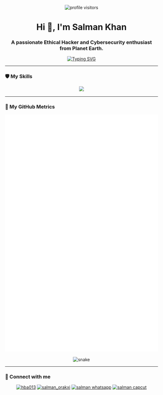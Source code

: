 <!-- Header with Visitor Counter -->
<p align="center">
  <img src="https://komarev.com/ghpvc/?username=DARK772246&label=Profile%20Visitors&color=blueviolet&style=flat-square" alt="profile visitors" />
</p>
<h1 align="center">Hi 👋, I'm Salman Khan</h1>
<h3 align="center">A passionate Ethical Hacker and Cybersecurity enthusiast from Planet Earth.</h3>

<!-- Typing SVG Animation -->
<p align="center">
  <a href="https://github.com/DenverCoder1/readme-typing-svg">
    <img src="https://readme-typing-svg.herokuapp.com?font=Fira+Code&size=22&color=00FF00&center=true&vCenter=true&width=550&lines=Ethical+Hacker+ fascinated+by+Cybersecurity;Learning+advanced+penetration+testing+techniques;Exploring+secure+software+development;Always+ready+to+collaborate+on+open-source+projects;Let's+connect+and+build+something+amazing!" alt="Typing SVG">
  </a>
</p>

---

### 🛡️ My Skills
<p align="center">
  <a href="https://skillicons.dev">
    <img src="https://skillicons.dev/icons?i=python,linux,bash,js,docker,git&perline=6" />
  </a>
</p>

---

### 🚀 My GitHub Metrics
<!-- NAYA METRICS WALA SECTION -->
<p align="center">
  <img src="https://github.com/DARK772246/DARK772246/blob/master/github-metrics.svg" alt="Metrics" />
</p>

<!-- GitHub Contribution Snake -->
<p align="center">
  <img src="https://github.com/DARK772246/DARK772246/blob/output/github-contribution-grid-snake-dark.svg?palette=github-dark" alt="snake">
</p>

---

### 🔗 Connect with me

<p align="center">
  <a href="https://www.tiktok.com/@hba013" target="_blank"><img src="https://img.shields.io/badge/TikTok-%40hba013-000000?style=for-the-badge&logo=tiktok&logoColor=white" alt="hba013" /></a>
  <a href="https://www.instagram.com/salman_orakxi/" target="_blank"><img src="https://img.shields.io/badge/Instagram-%40salman_orakxi-E4405F?style=for-the-badge&logo=instagram&logoColor=white" alt="salman_orakxi" /></a>
  <a href="https://wa.me/923275176283" target="_blank"><img src="https://img.shields.io/badge/WhatsApp-Message_Me-25D366?style=for-the-badge&logo=whatsapp&logoColor=white" alt="salman whatsapp" /></a>
  <a href="https://www.capcut.com/profile/PcMJTW0O7lYBMSNm6lVMfgnxIC89wumA2ig5THnmg24" target="_blank"><img src="https://img.shields.io/badge/CapCut-My_Profile-00B5B5?style=for-the-badge&logo=capcut&logoColor=white" alt="salman capcut" /></a>
</p>
